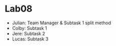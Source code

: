 # Lab08

- Julian: Team Manager & Subtask 1 split method
- Colby: Subtask 1
- Jere: Subtask 2
- Lucas: Subtask 3
